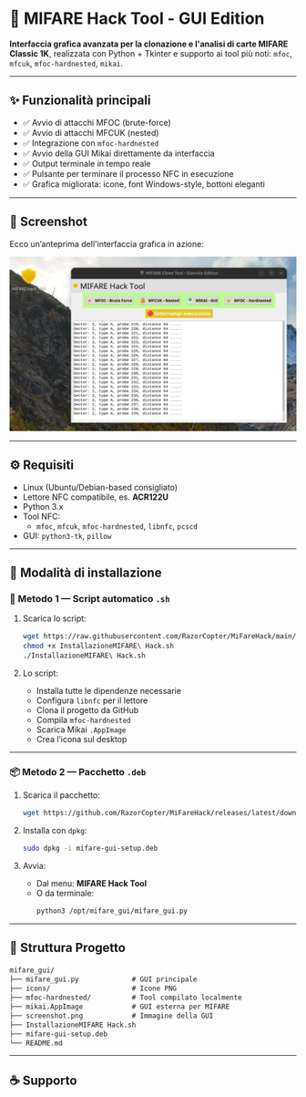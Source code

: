 # 🎴 MIFARE Hack Tool - GUI Edition

**Interfaccia grafica avanzata per la clonazione e l'analisi di carte MIFARE Classic 1K**, realizzata con Python + Tkinter e supporto ai tool più noti: `mfoc`, `mfcuk`, `mfoc-hardnested`, `mikai`.

---

## ✨ Funzionalità principali

- ✅ Avvio di attacchi MFOC (brute-force)
- ✅ Avvio di attacchi MFCUK (nested)
- ✅ Integrazione con `mfoc-hardnested`
- ✅ Avvio della GUI Mikai direttamente da interfaccia
- ✅ Output terminale in tempo reale
- ✅ Pulsante per terminare il processo NFC in esecuzione
- ✅ Grafica migliorata: icone, font Windows-style, bottoni eleganti

---

## 📸 Screenshot

Ecco un’anteprima dell'interfaccia grafica in azione:

![Screenshot dell'interfaccia](screenshot.png)

---

## ⚙️ Requisiti

- Linux (Ubuntu/Debian-based consigliato)
- Lettore NFC compatibile, es. **ACR122U**
- Python 3.x
- Tool NFC:
  - `mfoc`, `mfcuk`, `mfoc-hardnested`, `libnfc`, `pcscd`
- GUI: `python3-tk`, `pillow`

---

## 🧪 Modalità di installazione

### 🔧 Metodo 1 — Script automatico `.sh`

1. Scarica lo script:
   ```bash
   wget https://raw.githubusercontent.com/RazorCopter/MiFareHack/main/InstallazioneMIFARE%20Hack.sh
   chmod +x InstallazioneMIFARE\ Hack.sh
   ./InstallazioneMIFARE\ Hack.sh
   ```

2. Lo script:
   - Installa tutte le dipendenze necessarie
   - Configura `libnfc` per il lettore
   - Clona il progetto da GitHub
   - Compila `mfoc-hardnested`
   - Scarica Mikai `.AppImage`
   - Crea l’icona sul desktop

---

### 📦 Metodo 2 — Pacchetto `.deb`

1. Scarica il pacchetto:
   ```bash
   wget https://github.com/RazorCopter/MiFareHack/releases/latest/download/mifare-gui-setup.deb
   ```

2. Installa con `dpkg`:
   ```bash
   sudo dpkg -i mifare-gui-setup.deb
   ```

3. Avvia:
   - Dal menu: **MIFARE Hack Tool**
   - O da terminale:
     ```bash
     python3 /opt/mifare_gui/mifare_gui.py
     ```

---

## 🧱 Struttura Progetto

```
mifare_gui/
├── mifare_gui.py             # GUI principale
├── icons/                    # Icone PNG
├── mfoc-hardnested/          # Tool compilato localmente
├── mikai.AppImage            # GUI esterna per MIFARE
├── screenshot.png            # Immagine della GUI
├── InstallazioneMIFARE Hack.sh
├── mifare-gui-setup.deb
└── README.md
```



---

## ☕ Supporto


